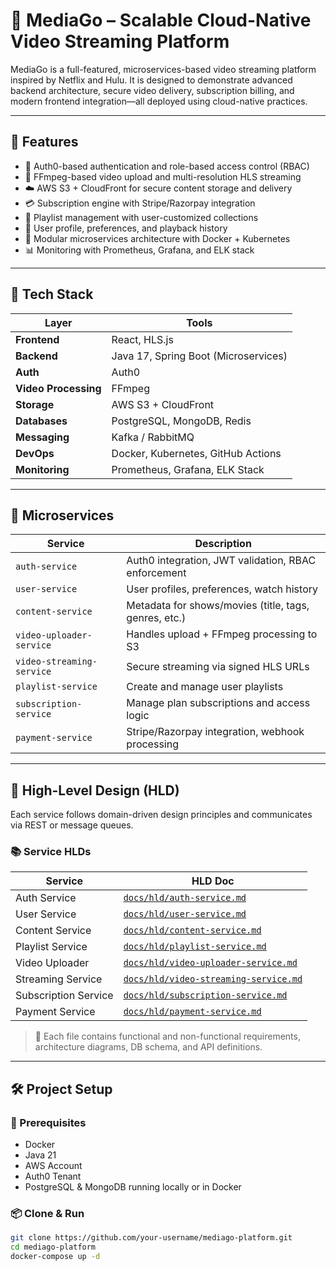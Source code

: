 # 🎥 MediaGo – Scalable Cloud-Native Video Streaming Platform

MediaGo is a full-featured, microservices-based video streaming platform inspired by Netflix and Hulu. It is designed to demonstrate advanced backend architecture, secure video delivery, subscription billing, and modern frontend integration—all deployed using cloud-native practices.

---

## 🚀 Features

- 🔐 Auth0-based authentication and role-based access control (RBAC)
- 📼 FFmpeg-based video upload and multi-resolution HLS streaming
- ☁️ AWS S3 + CloudFront for secure content storage and delivery
- 💳 Subscription engine with Stripe/Razorpay integration
- 📃 Playlist management with user-customized collections
- 👤 User profile, preferences, and playback history
- 🧱 Modular microservices architecture with Docker + Kubernetes
- 📊 Monitoring with Prometheus, Grafana, and ELK stack

---

## 🧰 Tech Stack

| Layer                | Tools                                |
| -------------------- | ------------------------------------ |
| **Frontend**         | React, HLS.js                        |
| **Backend**          | Java 17, Spring Boot (Microservices) |
| **Auth**             | Auth0                                |
| **Video Processing** | FFmpeg                               |
| **Storage**          | AWS S3 + CloudFront                  |
| **Databases**        | PostgreSQL, MongoDB, Redis           |
| **Messaging**        | Kafka / RabbitMQ                     |
| **DevOps**           | Docker, Kubernetes, GitHub Actions   |
| **Monitoring**       | Prometheus, Grafana, ELK Stack       |

---

## 🧩 Microservices

| Service                   | Description                                           |
| ------------------------- | ----------------------------------------------------- |
| `auth-service`            | Auth0 integration, JWT validation, RBAC enforcement   |
| `user-service`            | User profiles, preferences, watch history             |
| `content-service`         | Metadata for shows/movies (title, tags, genres, etc.) |
| `video-uploader-service`  | Handles upload + FFmpeg processing to S3              |
| `video-streaming-service` | Secure streaming via signed HLS URLs                  |
| `playlist-service`        | Create and manage user playlists                      |
| `subscription-service`    | Manage plan subscriptions and access logic            |
| `payment-service`         | Stripe/Razorpay integration, webhook processing       |

---

## 🧱 High-Level Design (HLD)

Each service follows domain-driven design principles and communicates via REST or message queues.

### 📚 Service HLDs

| Service              | HLD Doc                                                                      |
| -------------------- | ---------------------------------------------------------------------------- |
| Auth Service         | [`docs/hld/auth-service.md`](docs/hld/auth-service.md)                       |
| User Service         | [`docs/hld/user-service.md`](docs/hld/user-service.md)                       |
| Content Service      | [`docs/hld/content-service.md`](docs/hld/content-service.md)                 |
| Playlist Service     | [`docs/hld/playlist-service.md`](docs/hld/playlist-service.md)               |
| Video Uploader       | [`docs/hld/video-uploader-service.md`](docs/hld/video-uploader-service.md)   |
| Streaming Service    | [`docs/hld/video-streaming-service.md`](docs/hld/video-streaming-service.md) |
| Subscription Service | [`docs/hld/subscription-service.md`](docs/hld/subscription-service.md)       |
| Payment Service      | [`docs/hld/payment-service.md`](docs/hld/payment-service.md)                 |

> 📁 Each file contains functional and non-functional requirements, architecture diagrams, DB schema, and API definitions.

---

## 🛠️ Project Setup

### 🔧 Prerequisites

- Docker
- Java 21
- AWS Account
- Auth0 Tenant
- PostgreSQL & MongoDB running locally or in Docker

### 📦 Clone & Run

```bash
git clone https://github.com/your-username/mediago-platform.git
cd mediago-platform
docker-compose up -d
```
